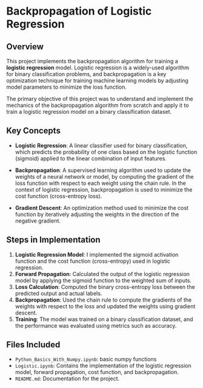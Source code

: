 # Backpropagation of Logistic Regression

## Overview

This project implements the backpropagation algorithm for training a **logistic regression** model. Logistic regression is a widely-used algorithm for binary classification problems, and backpropagation is a key optimization technique for training machine learning models by adjusting model parameters to minimize the loss function.

The primary objective of this project was to understand and implement the mechanics of the backpropagation algorithm from scratch and apply it to train a logistic regression model on a binary classification dataset.

## Key Concepts

- **Logistic Regression**: A linear classifier used for binary classification, which predicts the probability of one class based on the logistic function (sigmoid) applied to the linear combination of input features.
  
- **Backpropagation**: A supervised learning algorithm used to update the weights of a neural network or model, by computing the gradient of the loss function with respect to each weight using the chain rule. In the context of logistic regression, backpropagation is used to minimize the cost function (cross-entropy loss).

- **Gradient Descent**: An optimization method used to minimize the cost function by iteratively adjusting the weights in the direction of the negative gradient.

## Steps in Implementation

1. **Logistic Regression Model**: I implemented the sigmoid activation function and the cost function (cross-entropy) used in logistic regression.
2. **Forward Propagation**: Calculated the output of the logistic regression model by applying the sigmoid function to the weighted sum of inputs.
3. **Loss Calculation**: Computed the binary cross-entropy loss between the predicted output and actual labels.
4. **Backpropagation**: Used the chain rule to compute the gradients of the weights with respect to the loss and updated the weights using gradient descent.
5. **Training**: The model was trained on a binary classification dataset, and the performance was evaluated using metrics such as accuracy.

## Files Included

- `Python_Basics_With_Numpy.ipynb`: basic numpy functions
- `Logistic.ipynb`: Contains the implementation of the logistic regression model, forward propagation, cost function, and backpropagation.
- `README.md`: Documentation for the project.
